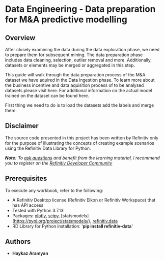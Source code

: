 # Data Engineering - Data preparation for M&A predictive modelling


## <a id="overview"></a>Overview
After closely examining the data during the data exploration phase, we need to prepare them for subsequent mining. The data preparation phase includes data cleaning, selection, outlier removal and more. Additionally, datasets or elements may be merged or aggregated in this step.

This guide will walk through the data preparation process of the M&A dataset we have aquired in the Data Ingestion phase. To learn more about the business incentive and data aquisition process of to be analysed datasets please visit here. For additional information on the actual model trained on the dataset can be found here.

First thing we need to do is to load the datasets add the labels and merge them.

## <a id="disclaimer"></a>Disclaimer
The source code presented in this project has been written by Refinitiv only for the purpose of illustrating the concepts of creating example scenarios using the Refinitiv Data Library for Python.

***Note:** To [ask questions](https://community.developers.refinitiv.com/index.html) and benefit from the learning material, I recommend you to register on the [Refinitiv Developer Community](https://developers.refinitiv.com)*

## <a name="prerequisites"></a>Prerequisites

To execute any workbook, refer to the following:

- A Refinitiv Desktop license (Refinitiv Eikon or Refinitiv Workspace) that has API access 
- Tested with Python 3.7.13
- Packages: [plotly](https://pypi.org/project/plotly/), [scipy](https://pypi.org/project/scipy/), [statsmodels] (https://pypi.org/project/statsmodels/), [refinitiv.data](https://pypi.org/project/refinitiv-data/)
- RD Library for Python installation:  '**pip install refinitiv-data**'


  
## <a id="authors"></a>Authors
* **Haykaz Aramyan**
